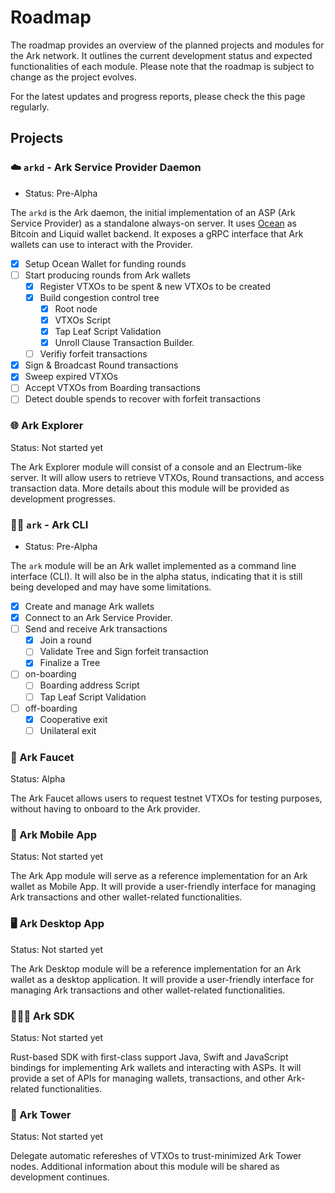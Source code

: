 # Roadmap

The roadmap provides an overview of the planned projects and modules for the Ark network. It outlines the current development status and expected functionalities of each module. Please note that the roadmap is subject to change as the project evolves.

For the latest updates and progress reports, please check the this page regularly.

## Projects

### ☁️ `arkd` - Ark Service Provider Daemon

- Status: Pre-Alpha

The `arkd` is the Ark daemon, the initial implementation of an ASP (Ark Service Provider) as a standalone always-on server.
It uses [Ocean](https://github.com/vulpemventures/ocean) as Bitcoin and Liquid wallet backend.
It exposes a gRPC interface that Ark wallets can use to interact with the Provider.

- [x] Setup Ocean Wallet for funding rounds
- [ ] Start producing rounds from Ark wallets
  - [x] Register VTXOs to be spent & new VTXOs to be created
  - [x] Build congestion control tree
    - [x] Root node
    - [x] VTXOs Script
    - [x] Tap Leaf Script Validation
    - [x] Unroll Clause Transaction Builder.
  - [ ] Verifiy forfeit transactions
- [x] Sign & Broadcast Round transactions
- [x] Sweep expired VTXOs
- [ ] Accept VTXOs from Boarding transactions
- [ ] Detect double spends to recover with forfeit transactions

### 🌐 Ark Explorer

Status: Not started yet

The Ark Explorer module will consist of a console and an Electrum-like server. It will allow users to retrieve VTXOs, Round transactions, and access transaction data. More details about this module will be provided as development progresses.

### 👩‍💻 `ark` - Ark CLI

- Status: Pre-Alpha

The `ark` module will be an Ark wallet implemented as a command line interface (CLI). It will also be in the alpha status, indicating that it is still being developed and may have some limitations.

- [x] Create and manage Ark wallets
- [x] Connect to an Ark Service Provider.
- [ ] Send and receive Ark transactions
  - [x] Join a round
  - [ ] Validate Tree and Sign forfeit transaction
  - [x] Finalize a Tree
- [ ] on-boarding
  - [ ] Boarding address Script
  - [ ] Tap Leaf Script Validation
- [ ] off-boarding
  - [x] Cooperative exit
  - [ ] Unilateral exit

### 🚰 Ark Faucet

Status: Alpha

The Ark Faucet allows users to request testnet VTXOs for testing purposes, without having to onboard to the Ark provider.

### 📱 Ark Mobile App

Status: Not started yet

The Ark App module will serve as a reference implementation for an Ark wallet as Mobile App. It will provide a user-friendly interface for managing Ark transactions and other wallet-related functionalities.

### 🖥️ Ark Desktop App

Status: Not started yet

The Ark Desktop module will be a reference implementation for an Ark wallet as a desktop application. It will provide a user-friendly interface for managing Ark transactions and other wallet-related functionalities.

### 👨🏻‍💻 Ark SDK

Status: Not started yet

Rust-based SDK with first-class support Java, Swift and JavaScript bindings for implementing Ark wallets and interacting with ASPs. It will provide a set of APIs for managing wallets, transactions, and other Ark-related functionalities.

### 🗼 Ark Tower

Status: Not started yet

Delegate automatic refereshes of VTXOs to trust-minimized Ark Tower nodes. Additional information about this module will be shared as development continues.
